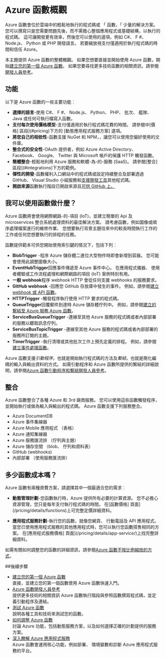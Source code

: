<properties
   pageTitle="Azure 函數概觀 |Microsoft Azure"
   description="瞭解如何使用 Azure 函數，來最佳化非同步負載以分鐘為單位。"
   services="functions"
   documentationCenter="na"
   authors="mattchenderson"
   manager="erikre"
   editor=""
   tags=""
   keywords="azure 函數、 函數、 事件處理、 webhooks、 動態計算、 無架構"/>

<tags
   ms.service="functions"
   ms.devlang="multiple"
   ms.topic="get-started-article"
   ms.tgt_pltfrm="multiple"
   ms.workload="na"
   ms.date="08/29/2016"
   ms.author="cfowler;mahender;glenga"/>
   
   
# <a name="azure-functions-overview"></a>Azure 函數概觀

Azure 函數會位於雲端中的輕鬆地執行的程式碼或 「 函數，「 少量的解決方案。 您可以撰寫只是您需要問題先後，而不需擔心整個應用程式或基礎結構，以執行的程式碼。 這可讓開發更有效率，然後您可以使用的選項，例如 C#、 F #、 Node.js、 Python 或 PHP 開發語言。 若要縮放視支付僅適用於執行程式碼的時間和信任 Azure。

本主題提供 Azure 函數的整體概觀。 如果您想要直接並開始使用 Azure 函數，開始[建立您的第一個 Azure 函數](functions-create-first-azure-function.md)。 如果您要尋找更多技術函數的相關資訊，請參閱[開發人員參考](functions-reference.md)。

## <a name="features"></a>功能

以下是 Azure 函數的一些主要功能︰
    
* **選擇的語言**-使用 C#、 F #、 Node.js、 Python、 PHP、 批次、 艦隊、 Java 或任何可執行檔寫入函數。
* **支付每次使用價格模型**-支付僅適用於執行程式碼花費的時間。 請參閱中[價格] 區段](#pricing)下方的 [動態應用程式服務方案] 選項。  
* **將您自己的相依性**-函數支援 NuGet 和 NPM，，讓您可以使用您偏好使用的文件庫。  
* **整合式的安全性**-OAuth 提供者，例如 Azure Active Directory、 Facebook、 Google、 Twitter 與 Microsoft 帳戶的保護 HTTP 觸發函數。  
* **簡體整合**-輕鬆地利用 Azure 服務和軟體-為-的-服務 (SaaS)。 請參閱[整合] 區段](#integrations)下方的範例。  
* **彈性的開發**-函數權利入口網站中的程式碼或設定持續整合及部署透過 GitHub、 Visual Studio 小組服務和[支援開發工具](../app-service-web/web-sites-deploy.md#deploy-using-an-ide)其他程式碼。  
* **開啟來源**函數執行階段已開啟來源且[可供 GitHub 上。](https://github.com/azure/azure-webjobs-sdk-script)  

## <a name="what-can-i-do-with-functions"></a>我可以使用函數做什麼？

Azure 函數將會使用網際網路-的-項目 (IoT)，並建立簡單的 Api 及 microservices 整合系統處理資料的最佳解決方案。 請考慮函數，例如圖像或順序處理檔案進行的維修作業、 您想要執行背景主題往來中的較長時間執行工作的工作或任何您想要執行的排程的任務。 

函數提供範本可供您開始使用索引鍵的情況下，包括下列︰

* **BlobTrigger** -程序 Azure 儲存體二進位大型物件時即會新增到容器。 您可能會使用此調整圖像大小。
* **EventHubTrigger**回應事件傳遞至 Azure 事件中心。 在應用程式儀器、 使用者體驗或工作流程處理和網際網路的項目 (IoT) 案例特別有用。
* **一般 webhook**程序 webhook HTTP 會從任何支援 webhooks 的服務要求。
* **GitHub webhook** -回應您 GitHub 存放庫中發生的事件。 例如，請參閱[建立 webhook 或 API 函數](functions-create-a-web-hook-or-api-function.md)。
* **HTTPTrigger** -觸發程序執行使用 HTTP 要求的程式碼。
* **QueueTrigger**回覆郵件到達時 Azure 儲存體佇列中。 例如，請參閱[建立的繫結至 Azure 服務 Azure 函數](functions-create-an-azure-connected-function.md)。
* **ServiceBusQueueTrigger** -連線至其他 Azure 服務的程式碼或者內部部署的服務以聽取訊息佇列。 
* **ServiceBusTopicTrigger** -連線至其他 Azure 服務的程式碼或者內部部署的服務所訂閱的主題。 
* **TimerTrigger** -執行清理或其他批次工作上預先定義的排程。 例如，請參閱[建立事件處理函數](functions-create-an-event-processing-function.md)。

Azure 函數支援*引動程序*，也就是開始執行程式碼的方法及*繫結*，也就是簡化編碼的輸入與輸出資料的方式。 如需引動程序和 Azure 函數所提供的繫結的詳細說明，請參閱[Azure 函數引動程序和繫結開發人員參考](functions-triggers-bindings.md)。


## <a name="integrations"></a>整合

Azure 函數整合了各種 Azure 和 3rd 廠商服務。 您可以使用這些函數觸發程序，並開始執行或做為輸入與輸出的程式碼。 Azure 函數支援下列服務整合。 

* Azure DocumentDB
* Azure 事件集線器 
* Azure Mobile 應用程式 （表格）
* Azure 通知集線器
* Azure 服務匯流排 （佇列與主題）
* Azure 儲存空間 （blob、 佇列和資料表） 
* GitHub (webhooks)
* 內部部署 （使用服務匯流排）

## <a name="pricing"></a>多少函數成本嗎？

Azure 函數有兩種資費方案，請選擇其中一個最適合您的需求︰ 

* **動態管理計劃**-您函數執行時，Azure 提供所有必要的計算資源。 您不必擔心資源管理，您只是每年支付執行程式碼的時間。 在[函數價格] 頁面](/pricing/details/functions)上可完整定價詳細資料。 

* **應用程式服務計劃**-執行您的函數，就像您網頁、 行動電話及 API 應用程式。 當您已使用應用程式服務的其他應用程式時，您可以執行您函數搭售相同的方案。 在[應用程式服務價格] 頁面](/pricing/details/app-service/)上找完整詳細資料。

如需有關如何調整您的函數的詳細資訊，請參閱[Azure 函數不按比例縮放的方式](functions-scale.md)。

##<a name="next-steps"></a>後續步驟

+ [建立您的第一個 Azure 函數](functions-create-first-azure-function.md)  
直接，並建立您的第一個函數使用 Azure 函數快速入門。 
+ [Azure 函數開發人員參考](functions-reference.md)  
提供更多技術的相關資訊 Azure 函數執行階段與參照函數撰寫程式碼，並定義引動程序及連結。
+ [測試 Azure 函數](functions-test-a-function.md)  
說明各種工具和技術來測試您的函數。
+ [如何調整 Azure 函數](functions-scale.md)  
討論 Azure 功能，包括動態服務方案，以及如何選擇正確的計劃提供的服務方案。 
+ [深入瞭解 Azure 應用程式服務](../app-service/app-service-value-prop-what-is.md)  
Azure 函數會運用核心功能，例如部署、 環境變數和診斷 Azure 應用程式服務的平台。 